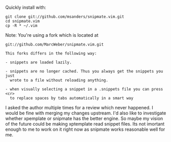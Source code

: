 Quickly install with:

    git clone git://github.com/msanders/snipmate.vim.git
	cd snipmate.vim
	cp -R * ~/.vim

Note: You're using a fork which is located at

    git://github.com/MarcWeber/snipmate.vim.git

    This forks differs in the following way:

    - snippets are loaded lazily.

    - snippets are no longer cached. Thus you always get the snippets you just
      wrote to a file without reloading anything.

    - when visually selecting a snippet in a .snippets file you can press <cr>
      to replace spaces by tabs automatically in a smart way


I asked the author multiple times for a review which never happened. I would be
fine with merging my changes upstream. I'd also like to investigate whether
xpemplate or snipmate has the better engine. So maybe my vision of the future
could be making xptemplate read snippet files. Its not imortant enough to me to
work on it right now as snipmate works reasonable well for me.
